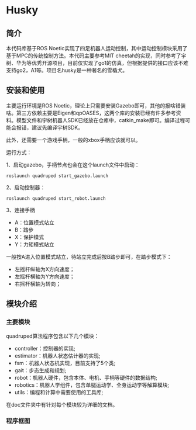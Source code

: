 # Husky

## 简介

本代码库基于ROS Noetic实现了四足机器人运动控制，其中运动控制模块采用了基于MPC的传统控制方法。本代码主要参考MIT cheetah的实现，同时参考了宇树、华为等优秀开源项目，目前仅实现了go1的仿真，但根据提供的接口应该不难支持go2，A1等。项目名husky是一种著名的雪橇犬。

## 安装和使用

主要运行环境是ROS Noetic，理论上只需要安装Gazebo即可，其他的报啥错装啥。第三方依赖主要是Eigen和qpOASES，这两个库的安装已经有许多参考资料。模型文件和宇树机器人SDK已经放在仓库中，catkin_make即可。编译过程可能会报错，建议先编译宇树SDK。

此外，还需要一个游戏手柄，一般的xbox手柄应该就可以。

运行方式：

1、启动gazebo，手柄节点也会在这个launch文件中启动：

```shell
roslaunch quadruped start_gazebo.launch 
```

2、启动控制器：

```shell
roslaunch quadruped start_robot.launch
```

3、连接手柄

* A：位置模式站立
* B：踏步
* X：保护模式
* Y：力矩模式站立

一般按A进入位置模式站立，待站立完成后按B踏步即可，在踏步模式下：

* 左摇杆纵轴为X方向速度；
* 左摇杆横轴为Y方向速度；
* 右摇杆横轴为转向；

## 模块介绍

### 主要模块

quadruped算法程序包含以下几个模块：

* controller：控制器的实现;
* estimator：机器人状态估计器的实现;
* fsm：机器人状态机实现，目前支持了5个类;
* gait：步态生成和规划;
* robot：机器人硬件，包含本体、电机、手柄等硬件的数据结构;
* robotics：机器人学组件，包含单腿运动学、全身运动学等解算模块;
* utils：编程和计算中需要使用的工具库;

在doc文件夹中有针对每个模块较为详细的文档。

### 程序框图
